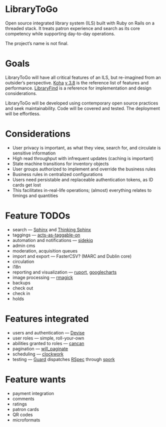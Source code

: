 LibraryToGo
=============

Open source integrated library system (ILS) built with Ruby on Rails on a threaded stack. It treats patron experience and search as its core competency while supporting day-to-day operations.

The project’s name is not final.

Goals
=============

LibraryToGo will have all critical features of an ILS, but re-imagined from an outsider’s perspective. [Koha](https://github.com/liblime/LibLime-Koha) [v 3.8](http://manual.koha-community.org/3.8/en/) is the reference list of features and performance. [LibraryFind](http://libraryfind.org/) is a reference for implementation and design considerations.

LibraryToGo will be developed using contemporary open source practices and seek maintainability. Code will be covered and tested. The deployment will be effortless.

Considerations
=============

* User privacy is important, as what they view, search for, and circulate is sensitive information
* High read throughput with infrequent updates (caching is important)
* State machine transitions for inventory objects
* User groups authorized to implement and override the business rules
* Business rules in centralized configurations
* Users need persistable and replaceable authentication tokens, as ID cards get lost
* This facilitates in-real-life operations; (almost) everything relates to timings and quantities

Feature TODOs
=============

* search — [Sphinx](http://sphinxsearch.com/) and [Thinking Sphinx](https://rubygems.org/gems/thinking-sphinx)
* taggings — [acts-as-taggable-on](https://rubygems.org/gems/acts-as-taggable-on)
* automation and notifications — [sidekiq](https://rubygems.org/gems/sidekiq)
* admin cms
* moderation, acquisition queues
* import and export — FasterCSV? (MARC and Dublin core)
* circulation
* i18n
* reporting and visualization — [ruport](https://rubygems.org/gems/ruport), [googlecharts](https://rubygems.org/gems/googlecharts)
* image processing — [rmagick](https://rubygems.org/gems/rmagick)
* backups
* check out
* check in
* holds

Features integrated
=============

* users and authentication — [Devise](https://rubygems.org/gems/devise)
* user roles — simple, roll-your-own
* abilities granted to roles — [cancan](https://rubygems.org/gems/cancan)
* pagination — [will_paginate](https://rubygems.org/gems/will_paginate)
* scheduling — [clockwork](https://rubygems.org/gems/clockwork)
* testing — [Guard](https://rubygems.org/gems/guard) dispatches [RSpec](https://rubygems.org/gems/rspec) through [spork](https://rubygems.org/gems/spork)

Feature wants
=============

* payment integration
* comments
* ratings
* patron cards
* QR codes
* microformats
